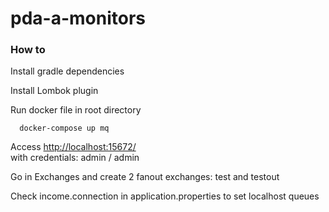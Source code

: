 # pda-a-monitors #
### How to  ###

Install gradle dependencies 

Install Lombok plugin

Run docker file in root directory
``` ssh
  docker-compose up mq
```

Access  [http://localhost:15672/](http://localhost:15672/)  
with credentials: admin / admin

Go in Exchanges and create 2 fanout exchanges: test and testout

Check income.connection in application.properties to set localhost queues
